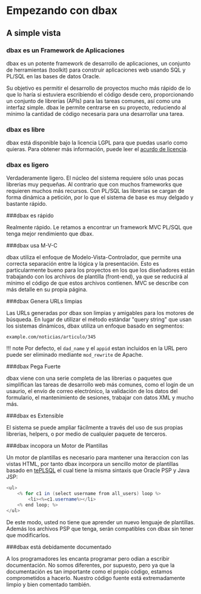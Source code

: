 # Empezando con dbax

## A simple vista

### dbax es un Framework de Aplicaciones

dbax es un potente framework de desarrollo de aplicaciones, un conjunto de herramientas (toolkit) para construir aplicaciones web usando SQL y PL/SQL en las bases de datos Oracle.

Su objetivo es permitir el desarrollo de proyectos mucho más rápido de lo que lo haría si estuviera escribiendo el código desde cero, proporcionando un conjunto de librerías (APIs) para las tareas comunes, así como una interfaz simple. dbax le permite centrarse en su proyecto, reduciendo al mínimo la cantidad de código necesaria para una desarrollar una tarea.

### dbax es libre

dbax está disponible bajo la licencia LGPL para que puedas usarlo como quieras. Para obtener más información, puede leer el [acurdo de licencia](https://github.com/osalvador/dbax/blob/master/LICENSE).

### dbax es ligero

Verdaderamente ligero. El núcleo del sistema requiere sólo unas pocas librerias muy pequeñas. Al contrario que con muchos frameworks que requieren muchos más recursos. Con PL/SQL las librerias se cargan de forma dinámica a petición, por lo que el sistema de base es muy delgado y bastante rápido.

###dbax es rápido

Realmente rápido. Le retamos a encontrar un framework MVC PL/SQL que tenga mejor rendimiento que dbax.

###dbax usa M-V-C

dbax utiliza el enfoque de Modelo-Vista-Controlador, que permite una correcta  separación entre la lógica y la presentación. Esto es particularmente bueno para los proyectos en los que los diseñadores están trabajando con los archivos de plantilla (front-end), ya que se reducirá al mínimo el código de que estos archivos contienen. MVC se describe con más detalle en su propia página.

###dbax Genera URLs limpias

Las URLs generadas por dbax son limpias y amigables para los motores de búsqueda. En lugar de utilizar el método estándar "query string" que usan los sistemas dinámicos, dbax utiliza un enfoque basado en segmentos:

    example.com/noticias/articulo/345

!!! note
    Por defecto, el `dad_name` y el `appid`  estan incluidos en la URL pero puede ser eliminado mediante `mod_rewrite` de Apache.

###dbax Pega Fuerte

dbax viene con una serie completa de las librerias o paquetes que simplifican las tareas de desarrollo web más comunes, como el login de un usaurio, el envío de correo electrónico, la validación de los datos del formulario, el mantenimiento de sesiones, trabajar con datos XML y mucho más.

###dbax es Extensible

El sistema se puede ampliar fácilmente a través del uso de sus propias librerias, helpers, o por medio de cualquier paquete de terceros.

###dbax incopora un Motor de Plantillas 

Un motor de plantillas es necesario para mantener una iteraccion con las vistas HTML, por tanto dbax incorpora un sencillo motor de plantillas basado en  [tePLSQL](https://github.com/osalvador/tePLSQL) el cual tiene la misma sintaxis que Oracle PSP y Java JSP:

``` java
<ul>
    <% for c1 in (select username from all_users) loop %>
        <li><%=c1.username%></li>
    <% end loop; %>
</ul>
```

De este modo, usted no tiene que aprender un nuevo lenguaje de plantillas. Además los archivos PSP que tenga, serán compatibles con dbax sin tener que modificarlos. 

###dbax está debidamente documentado

A los programadores les encanta programar pero odian a escribir documentación. No somos diferentes, por supuesto, pero ya que la documentación es tan importante como el propio código, estamos comprometidos a hacerlo. Nuestro código fuente está extremadamente limpio y bien comentado también.




<script> 
  //Google prettyprint for pl/sql
  document.addEventListener("DOMContentLoaded", function(event) { prettyPrint(); });
</script>